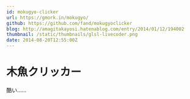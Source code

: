 ```yaml
---
id: mokugyo-clicker
url: https://gmork.in/mokugyo/
github: https://github.com/fand/mokugyoclicker
blog: http://amagitakayosi.hatenablog.com/entry/2014/01/12/194002
thumbnail: /static/thumbnails/glsl-livecoder.png
date: 2014-08-20T12:55:00Z
---
```

# 木魚クリッカー

酷い……
